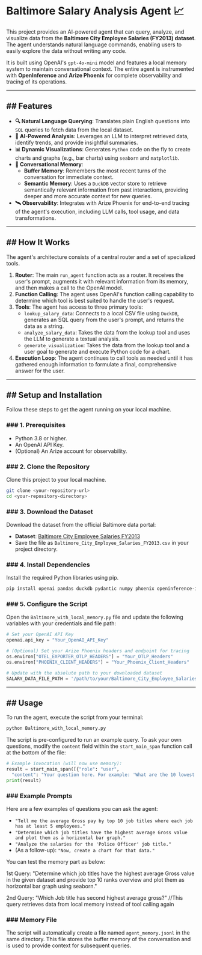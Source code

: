 
# Baltimore Salary Analysis Agent 📈

This project provides an AI-powered agent that can query, analyze, and visualize data from the **Baltimore City Employee Salaries (FY2013) dataset**. The agent understands natural language commands, enabling users to easily explore the data without writing any code.

It is built using OpenAI's `gpt-4o-mini` model and features a local memory system to maintain conversational context. The entire agent is instrumented with **OpenInference** and **Arize Phoenix** for complete observability and tracing of its operations.

-----

## \#\# Features

  * **🔍 Natural Language Querying**: Translates plain English questions into `SQL` queries to fetch data from the local dataset.
  * **🧠 AI-Powered Analysis**: Leverages an LLM to interpret retrieved data, identify trends, and provide insightful summaries.
  * **📊 Dynamic Visualizations**: Generates `Python` code on the fly to create charts and graphs (e.g., bar charts) using `seaborn` and `matplotlib`.
  * **💾 Conversational Memory**:
      * **Buffer Memory**: Remembers the most recent turns of the conversation for immediate context.
      * **Semantic Memory**: Uses a `DuckDB` vector store to retrieve semantically relevant information from past interactions, providing deeper and more accurate context for new queries.
  * **🛰️ Observability**: Integrates with Arize Phoenix for end-to-end tracing of the agent's execution, including LLM calls, tool usage, and data transformations.

-----

## \#\# How It Works

The agent's architecture consists of a central router and a set of specialized tools.

1.  **Router**: The main `run_agent` function acts as a router. It receives the user's prompt, augments it with relevant information from its memory, and then makes a call to the OpenAI model.
2.  **Function Calling**: The agent uses OpenAI's function calling capability to determine which tool is best suited to handle the user's request.
3.  **Tools**: The agent has access to three primary tools:
      * `lookup_salary_data`: Connects to a local CSV file using `DuckDB`, generates an SQL query from the user's prompt, and returns the data as a string.
      * `analyze_salary_data`: Takes the data from the lookup tool and uses the LLM to generate a textual analysis.
      * `generate_visualization`: Takes the data from the lookup tool and a user goal to generate and execute Python code for a chart.
4.  **Execution Loop**: The agent continues to call tools as needed until it has gathered enough information to formulate a final, comprehensive answer for the user.

-----

## \#\# Setup and Installation

Follow these steps to get the agent running on your local machine.

### \#\#\# 1. Prerequisites

  * Python 3.8 or higher.
  * An OpenAI API Key.
  * (Optional) An Arize account for observability.

### \#\#\# 2. Clone the Repository

Clone this project to your local machine.

```bash
git clone <your-repository-url>
cd <your-repository-directory>
```

### \#\#\# 3. Download the Dataset

Download the dataset from the official Baltimore data portal:

  * **Dataset**: [Baltimore City Employee Salaries FY2013](https://www.google.com/search?q=https://data.baltimorecity.gov/datasets/baltimore::baltimore-city-employee-salaries-fy2013/about)
  * Save the file as `Baltimore_City_Employee_Salaries_FY2013.csv` in your project directory.

### \#\#\# 4. Install Dependencies

Install the required Python libraries using pip.

```bash
pip install openai pandas duckdb pydantic numpy phoenix openinference-instrumentation-openai opentelemetry-sdk matplotlib seaborn
```

### \#\#\# 5. Configure the Script

Open the `Baltimore_with_local_memory.py` file and update the following variables with your credentials and file path:

```python
# Set your OpenAI API Key
openai.api_key = "Your_OpenAI_API_Key"

# (Optional) Set your Arize Phoenix headers and endpoint for tracing
os.environ["OTEL_EXPORTER_OTLP_HEADERS"] = "Your_OTLP_Headers"
os.environ["PHOENIX_CLIENT_HEADERS"] = "Your_Phoenix_Client_Headers"

# Update with the absolute path to your downloaded dataset
SALARY_DATA_FILE_PATH = '/path/to/your/Baltimore_City_Employee_Salaries_FY2013.csv'
```

-----

## \#\# Usage

To run the agent, execute the script from your terminal:

```bash
python Baltimore_with_local_memory.py
```

The script is pre-configured to run an example query. To ask your own questions, modify the `content` field within the `start_main_span` function call at the bottom of the file:

```python
# Example invocation (will now use memory):
result = start_main_span([{"role": "user",
  "content": "Your question here. For example: 'What are the 10 lowest paying jobs in the dataset?'"}])
print(result)
```

### \#\#\# Example Prompts

Here are a few examples of questions you can ask the agent:


  * `"Tell me the average Gross pay by top 10 job titles where each job has at least 5 employees."`
  * `"Determine which job titles have the highest average Gross value and plot them as a horizontal bar graph."`
  * `"Analyze the salaries for the 'Police Officer' job title."`
  * (As a follow-up): `"Now, create a chart for that data."`

You can test the memory part as below: 

1st Query: "Determine which job titles have the highest average Gross value in the given dataset and provide top 10 ranks overview and plot them as horizontal bar graph using seaborn." 

2nd Query: "Which Job title has second highest average gross?" //This query retrieves data from local memory instead of tool calling again


### \#\#\# Memory File

The script will automatically create a file named `agent_memory.jsonl` in the same directory. This file stores the buffer memory of the conversation and is used to provide context for subsequent queries.
  ```


